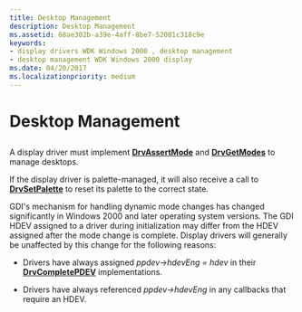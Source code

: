 ```yaml
---
title: Desktop Management
description: Desktop Management
ms.assetid: 68ae302b-a39e-4aff-8be7-52081c318c9e
keywords:
- display drivers WDK Windows 2000 , desktop management
- desktop management WDK Windows 2000 display
ms.date: 04/20/2017
ms.localizationpriority: medium
---
```


# Desktop Management


## <span id="ddk_desktop_management_gg"></span><span id="DDK_DESKTOP_MANAGEMENT_GG"></span>


A display driver must implement [**DrvAssertMode**](https://msdn.microsoft.com/library/windows/hardware/ff556178) and [**DrvGetModes**](https://msdn.microsoft.com/library/windows/hardware/ff556233) to manage desktops.

If the display driver is palette-managed, it will also receive a call to [**DrvSetPalette**](https://msdn.microsoft.com/library/windows/hardware/ff556282) to reset its palette to the correct state.

GDI's mechanism for handling dynamic mode changes has changed significantly in Windows 2000 and later operating system versions. The GDI HDEV assigned to a driver during initialization may differ from the HDEV assigned after the mode change is complete. Display drivers will generally be unaffected by this change for the following reasons:

-   Drivers have always assigned *ppdev-&gt;hdevEng = hdev* in their [**DrvCompletePDEV**](https://msdn.microsoft.com/library/windows/hardware/ff556181) implementations.

-   Drivers have always referenced *ppdev-&gt;hdevEng* in any callbacks that require an HDEV.

 

 





